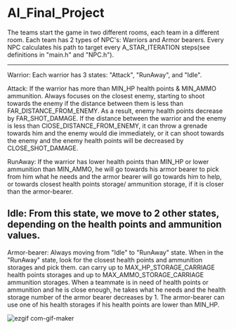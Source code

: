 # AI_Final_Project

The teams start the game in two different rooms, each team in a different room. Each team has 2 types of NPC's: Warriors and Armor bearers. Every NPC calculates his path to target every A_STAR_ITERATION steps(see definitions in "main.h" and "NPC.h").

------------------------------------------------------------------------------------------------------------------------------
Warrior:
Each warrior has 3 states: "Attack", "RunAway", and "Idle".

Attack:
If the warrior has more than MIN_HP health points & MIN_AMMO ammunition. Always focuses on the closest enemy, starting to shoot towards the enemy if the distance between them is less than FAR_DISTANCE_FROM_ENEMY. As a result, enemy health points decrease by FAR_SHOT_DAMAGE. If the distance between the warrior and the enemy is less than ClOSE_DISTANCE_FROM_ENEMY, it can throw a grenade towards him and the enemy would die immediately, or it can shoot towards the enemy and the enemy health points will be decreased by CLOSE_SHOT_DAMAGE.

RunAway: 
If the warrior has lower health points than MIN_HP or lower ammunition than MIN_AMMO, he will go towards his armor bearer to pick from him what he needs and the armor bearer will go towards him to help, or towards closest health points storage/ ammunition storage, if it is closer than the armor-bearer.

Idle: 
From this state, we move to 2 other states, depending on the health points and ammunition values.
------------------------------------------------------------------------------------------------------------------------------
Armor-bearer:
Always moving from "Idle" to "RunAway" state. When in the "RunAway" state, look for the closest health points and ammunition storages and pick them. can carry up to MAX_HP_STORAGE_CARRIAGE health points storages and up to MAX_AMMO_STORAGE_CARRIAGE ammunition storages. When a teammate is in need of health points or ammunition and he is close enough, he takes what he needs and the health storage number of the armor bearer decreases by 1. The armor-bearer can use one of his health storages if his health points are lower than MIN_HP.



![ezgif com-gif-maker](https://user-images.githubusercontent.com/81565589/179821440-f98e7155-c66c-43ba-af1e-fdac423944ce.gif)
